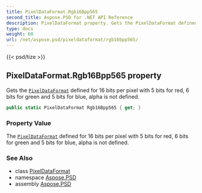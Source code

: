 ```yaml
---
title: PixelDataFormat.Rgb16Bpp565
second_title: Aspose.PSD for .NET API Reference
description: PixelDataFormat property. Gets the PixelDataFormat defined for 16 bits per pixel with 5 bits for red 6 bits for green and 5 bits for blue alpha is not defined
type: docs
weight: 60
url: /net/aspose.psd/pixeldataformat/rgb16bpp565/
---
```

{{< psd/tize >}}
## PixelDataFormat.Rgb16Bpp565 property

Gets the [`PixelDataFormat`](../) defined for 16 bits per pixel with 5 bits for red, 6 bits for green and 5 bits for blue, alpha is not defined.

```csharp
public static PixelDataFormat Rgb16Bpp565 { get; }
```

### Property Value

The [`PixelDataFormat`](../) defined for 16 bits per pixel with 5 bits for red, 6 bits for green and 5 bits for blue, alpha is not defined.

### See Also

* class [PixelDataFormat](../)
* namespace [Aspose.PSD](../../pixeldataformat/)
* assembly [Aspose.PSD](../../../)


